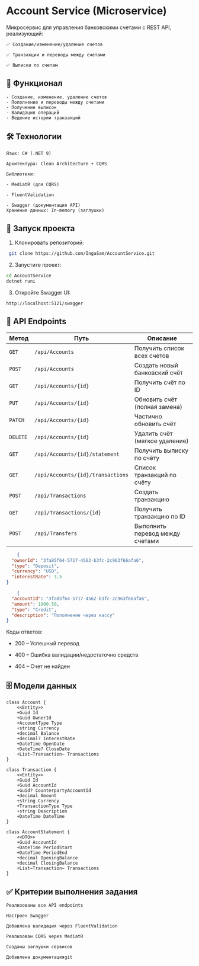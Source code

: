 ﻿# Account Service (Microservice)

Микросервис для управления банковскими счетами с REST API, реализующий:

    ✅ Создание/изменение/удаление счетов

    ✅ Транзакции и переводы между счетами

    ✅ Выписки по счетам

## 📌 Функционал
    - Создание, изменение, удаление счетов
    - Пополнение и переводы между счетами
    - Получение выписок
    - Валидация операций
    - Ведение истории транзакций

## 🛠 Технологии
    Язык: C# (.NET 9)

    Архитектура: Clean Architecture + CQRS

    Библиотеки:

    - MediatR (для CQRS)

    - FluentValidation

    - Swagger (документация API)
    Хранение данных: In-memory (заглушки)

## 🚀 Запуск проекта
1. Клонировать репозиторий:
```bash
 git clone https://github.com/IngaSam/AccountService.git
 ```

2. Запустите проект:
```bash
cd AccountService
dotnet runi
```

3. Откройте Swagger UI:
```
http://localhost:5121/swagger
```

## 📡 API Endpoints

| Метод  | Путь                          | Описание                          |
|--------|-------------------------------|-----------------------------------|
| `GET`  | `/api/Accounts`               | Получить список всех счетов       |
| `POST` | `/api/Accounts`               | Создать новый банковский счёт     |
| `GET`  | `/api/Accounts/{id}`          | Получить счёт по ID               |
| `PUT`  | `/api/Accounts/{id}`          | Обновить счёт (полная замена)     |
| `PATCH`| `/api/Accounts/{id}`          | Частично обновить счёт            |
| `DELETE`| `/api/Accounts/{id}`         | Удалить счёт (мягкое удаление)    |
| `GET`  | `/api/Accounts/{id}/statement`| Получить выписку по счёту         |
| `GET`  | `/api/Accounts/{id}/transactions` | Список транзакций по счёту    |
| `POST` | `/api/Transactions`           | Создать транзакцию                |
| `GET`  | `/api/Transactions/{id}`      | Получить транзакцию по ID         |
| `POST` | `/api/Transfers`              | Выполнить перевод между счетами   |    


```json
    {
  "ownerId": "3fa85f64-5717-4562-b3fc-2c963f66afa6",
  "type": "Deposit",
  "currency": "USD",
  "interestRate": 3.5
}
```

```json
    {
  "accountId": "3fa85f64-5717-4562-b3fc-2c963f66afa6",
  "amount": 1000.50,
  "type": "Credit",
  "description": "Пополнение через кассу"
}
```

Коды ответов:

- 200 – Успешный перевод

- 400 – Ошибка валидации/недостаточно средств

- 404 – Счет не найден



## 🗄 Модели данных


    class Account {
        <<Entity>>
        +Guid Id
        +Guid OwnerId
        +AccountType Type
        +string Currency
        +decimal Balance
        +decimal? InterestRate
        +DateTime OpenDate
        +DateTime? CloseDate
        +List~Transaction~ Transactions
    }
    
    class Transaction {
        <<Entity>>
        +Guid Id
        +Guid AccountId
        +Guid? CounterpartyAccountId
        +decimal Amount
        +string Currency
        +TransactionType Type
        +string Description
        +DateTime DateTime
    }

    class AccountStatement {
        <<DTO>>
        +Guid AccountId
        +DateTime PeriodStart
        +DateTime PeriodEnd
        +decimal OpeningBalance
        +decimal ClosingBalance
        +List~Transaction~ Transactions
    }

    

## ✅ Критерии выполнения задания
    Реализованы все API endpoints

    Настроен Swagger

    Добавлена валидация через FluentValidation

    Реализован CQRS через MediatR

    Созданы заглушки сервисов

    Добавлена документацияgit